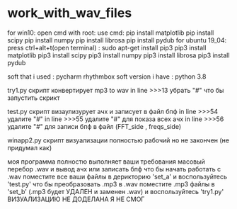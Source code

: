 # work_with_wav_files
for win10:
	open cmd with root:
		use cmd:
		pip install matplotlib
		pip install scipy
		pip install numpy
		pip install librosa
		pip install pydub
for ubuntu 19_04:
	press ctrl+alt+t(open terminal) :
	sudo apt-get install pip3
		pip3 install matplotlib
		pip3 install scipy
		pip3 install numpy
		pip3 install librosa
		pip3 install pydub
		
soft that i used :
	pycharm
	rhythmbox
soft version i have :
python 3.8

try1.py скрипт конвертирует mp3 to wav
in line >>>13 убрать "#" что бы запустить скрикт

test.py скрипт визаулизурует ачх и записует в файл бпф
in line >>>54 удалите "#"
in line >>>55 удалите "#" для показа всех ачх
in line >>>56 удалите "#" для записи бпф в файл (FFT_side , freqs_side)

winapp2.py скрипт визуализации полностью рабочий но не закончен (не придумал как)

моя программа полностю выполняет ваши требования масовый перебор .wav и вывод ачх или записать бпф
	что бы начать работать с .wav поместите все ваши файлы в дерикторию 'set_a' и воспользуйтесь 'test.py'
	что бы преобразовать .mp3 в .wav поместите .mp3 файлы в 'set_b' (.mp3  будет УДАЛЕН и заменен .wav) и воспользуйтесь 'try1.py'
	ВИЗУАЛИЗАЦИЮ НЕ ДОДЕЛАНА Я НЕ СМОГ
	 
